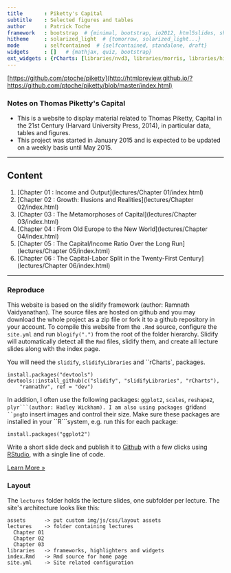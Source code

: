```yaml
---
title       : Piketty's Capital
subtitle    : Selected figures and tables
author      : Patrick Toche
framework   : bootstrap  # {minimal, bootstrap, io2012, html5slides, shower, dzslides, ...}
hitheme     : solarized_light  # {tomorrow, solarized_light...}
mode        : selfcontained  # {selfcontained, standalone, draft}
widgets     : []   # {mathjax, quiz, bootstrap}
ext_widgets : {rCharts: [libraries/nvd3, libraries/morris, libraries/highcharts]}
---
```

[https://github.com/ptoche/piketty](http://htmlpreview.github.io/?https://github.com/ptoche/piketty/blob/master/index.html)

### Notes on Thomas Piketty's Capital





- This is a website to display material related to Thomas Piketty, Capital in the 21st Century (Harvard University Press, 2014), in particular data, tables and figures. 
- This project was started in January 2015 and is expected to be updated on a weekly basis until May 2015.

---

## Content

1. [Chapter 01 : Income and Output](lectures/Chapter 01/index.html)
2. [Chapter 02 : Growth: Illusions and Realities](lectures/Chapter 02/index.html)
3. [Chapter 03 : The Metamorphoses of Capital](lectures/Chapter 03/index.html)
4. [Chapter 04 : From Old Europe to the New World](lectures/Chapter 04/index.html)
5. [Chapter 05 : The Capital/Income Ratio Over the Long Run](lectures/Chapter 05/index.html)
6. [Chapter 06 : The Capital-Labor Split in the Twenty-First Century](lectures/Chapter 06/index.html)

---

### Reproduce
This website is based on the slidify framework (author: Ramnath Vaidyanathan). The source files are hosted on github and you may download the whole project as a zip file or fork it to a github repository in your account. To compile this website from the `.Rmd` source, configure the `site.yml` and run `blogify(".")` from the root of the folder hierarchy. Slidify will automatically detect all the `Rmd` files, slidify them, and create all lecture slides along with the index page. 

You will need the `slidify`, `slidifyLibraries` and ``rCharts`, packages.

    install.packages("devtools")  
    devtools::install_github(c("slidify", "slidifyLibraries", "rCharts"), 
        "ramnathv", ref = "dev")  

In addition, I often use the following packages: ``ggplot2``, ``scales``, ``reshape2``, ``plyr```(author: Hadley Wickham). I am also using packages ``grid```and ``png```to insert images and control their size. Make sure these packages are installed in your ``R```system, e.g. run this for each package:

    install.packages("ggplot2")

Write a short slide deck and publish it to [Github](http://www.github.com) with a few clicks using [RStudio](http://www.rstudio.com), with a single line of code.

<p><a class="btn" href="start.html">Learn More &raquo;</a></p>


### Layout

The `lectures` folder holds the lecture slides, one subfolder per lecture. The site's architecture looks like this:

```
assets      -> put custom img/js/css/layout assets
lectures    -> folder containing lectures
  Chapter 01
  Chapter 02
  Chapter 03
libraries   -> frameworks, highlighters and widgets
index.Rmd   -> Rmd source for home page
site.yml    -> Site related configuration
```

